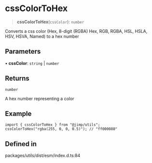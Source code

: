 # cssColorToHex

> **cssColorToHex**(`cssColor`): `number`

Converts a css color (Hex, 8-digit (RGBA) Hex, RGB, RGBA, HSL, HSLA,
HSV, HSVA, Named) to a hex number

## Parameters

• **cssColor**: `string` \| `number`

## Returns

`number`

A hex number representing a color

## Example

```
import { cssColorToHex } from "@jimp/utils";
cssColorToHex("rgba(255, 0, 0, 0.5)"); // "ff000080"
```

## Defined in

packages/utils/dist/esm/index.d.ts:84

